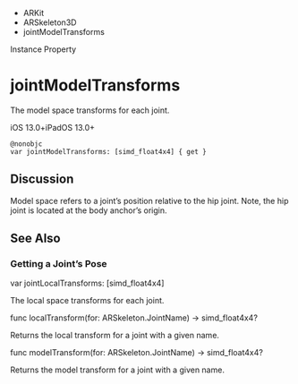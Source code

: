 

- ARKit
- ARSkeleton3D
-  jointModelTransforms 

Instance Property

# jointModelTransforms

The model space transforms for each joint.

iOS 13.0+iPadOS 13.0+

``` source
@nonobjc
var jointModelTransforms: [simd_float4x4] { get }
```

## Discussion

Model space refers to a joint’s position relative to the hip joint. Note, the hip joint is located at the body anchor’s origin.

## See Also

### Getting a Joint’s Pose

var jointLocalTransforms: [simd_float4x4]

The local space transforms for each joint.

func localTransform(for: ARSkeleton.JointName) -> simd_float4x4?

Returns the local transform for a joint with a given name.

func modelTransform(for: ARSkeleton.JointName) -> simd_float4x4?

Returns the model transform for a joint with a given name.

